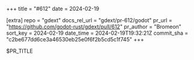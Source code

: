 +++
title = "#612"
date = 2024-02-19

[extra]
repo = "gdext"
docs_rel_url = "gdext/pr-612/godot"
pr_url = "https://github.com/godot-rust/gdext/pull/612"
pr_author = "Bromeon"
sort_key = 2024-02-19
date_time = 2024-02-19T19:32:21Z
commit_sha = "c2be677dd6ce3a46530eb25e0f6f2b5cd5c1f745"
+++

$PR_TITLE
